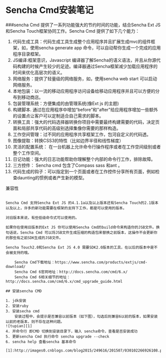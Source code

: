 # Sencha Cmd安装笔记

###sencha Cmd 提供了一系列功能强大的节约时间的功能，结合Sencha Ext JS 和Sencha Touch框架协同工作。Sencha Cmd 提供了如下几个能力：

1. 代码生成工具：代码生成工具生成整个应用程序并且扩展生成mvc的组件框架，如，使用sencha generate app 命令，可以自动帮你生成一个完成的应用程序目录框架。
2. JS编译:框架意识，Javascript 编译器了解Sencha的语义语法，并且从你源代码构建的时候产生较少的足迹。编译器通过Sencha框架减少加载应用程序的时间来优化高层次的语义。
3. 网络服务：提供了轻量级的网络服务，如，使用sencha web start 可以启动网络服务。
4. 本地包装：以一流的移动应用程序访问设备给移动应用程序并且可以方便的分布到移动商店。
5. 包装管理系统：方便集成的由管理系统(像Ext js 的主题)
6. 构建脚本. 通过在应用程序中增加“before”和"after"给应用程序增加一些额外的设置点让客户可以定制适合自己需求的脚本。
7. 转换工具：强大的代码选择器转换你项目中需要最终构建需要的代码，决定页面和局部共享代码的高级别选择集像你需要的那样构造。
8. 工作空间管理：过不同的应用程序共享框架工作，包河自定义的代码透。
9. 图像提取：转换CSS3的特性（比如边界半径和线性梯度）
10. 灵活的配置系统： 在一台机器上允许命令行操作程序或者在工作空间级别或者整个工作空间。
11. 日记功能：强大的日志功能帮助你理解整个内部的命令行工作，排除故障。
12. 三方控件： Sencha cmd 包含了Compass sass 和ant 。
13. 代码生成的钩子：可以指定到一个页面或者在工作控件分享所有页面，例如检查daunting的惯例或者产生新的模型。

兼容性

~~~~~~~~

Sencha Cmd 支持Sencha Ext JS 的4.1.1a以及以上版本还有Sencha Touch的2.1版本以及以上，许多的新功能需要在框架的支持下工作，都是可以使用的版本。

对旧版本来说，有些低级命令式可以使用的。

如果你在使用旧版本的Ext JS 你可以使用Sencha Cmd的build命令来构造你的JSB文件。换句话说，Sencha Cmd 可以将JSB文件生成压缩的构造包来替换之前版本，这操作不会更新你的那些有之前SDK生成的JSB文件。

Sencha Touch2.0和Sencha Ext JS 4.0 需要SDK2.0版本的工具，在以后的版本中是不会被支持的哦。

    Sencha Cmd下载地址：https://www.sencha.com/products/extjs/cmd-download/
    Sencha Cmd 6官网地址：http://docs.sencha.com/cmd/6.x/
    Sencha Cmd 6相关细节的地址：http://docs.sencha.com/cmd/6.x/cmd_upgrade_guide.html
    
## 安装sencha CMD

1. jdk安装
2. 安装ruby
3. 安装secha cmd
    安装过程中，会提示是否兼容以前版本（如下图），勾选后则兼容6以前的版本，如果安装以前的老版本，则不存在这种问题。
![tupian][1]
4. 开命令行 即CMD 切换到安装目录下，输入 sencha命令，查看是否安装成功
5. 更新sencha Cmd 执行命令 sencha upgrade --check
6. sencha help 查看sencha 基本命令

[1]:http://images0.cnblogs.com/blog2015/249616/201507/030102266926108.png
